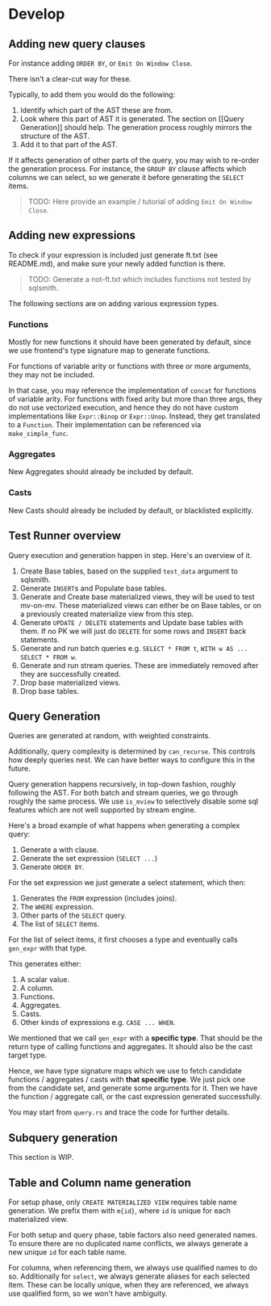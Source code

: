 # Develop

## Adding new query clauses

For instance adding `ORDER BY`, or `Emit On Window Close`.

There isn't a clear-cut way for these.

Typically, to add them you would do the following:
1. Identify which part of the AST these are from.
2. Look where this part of AST it is generated.
   The section on [[Query Generation]] should help.
   The generation process roughly mirrors the structure of the AST.
3. Add it to that part of the AST.

If it affects generation of other parts of the query, you may wish to re-order the generation process.
For instance, the `GROUP BY` clause affects which columns we can select,
so we generate it before generating the `SELECT` items.

> TODO: Here provide an example / tutorial of adding `Emit On Window Close`.

## Adding new expressions

To check if your expression is included just generate ft.txt (see README.md), and make sure your newly added function is there.

> TODO: Generate a not-ft.txt which includes functions not tested by sqlsmith.

The following sections are on adding various expression types.

### Functions

Mostly for new functions it should have been generated by default, since we use frontend's type signature map to generate functions.

For functions of variable arity or functions with three or more arguments, they may not be included.

In that case, you may reference the implementation of `concat` for functions of variable arity.
For functions with fixed arity but more than three args, they do not use vectorized execution,
and hence they do not have custom implementations like `Expr::Binop` or `Expr::Unop`. Instead, they get translated to a `Function`.
Their implementation can be referenced via `make_simple_func`.

### Aggregates

New Aggregates should already be included by default.

### Casts

New Casts should already be included by default, or blacklisted explicitly.

## Test Runner overview

Query execution and generation happen in step. Here's an overview of it.
1. Create Base tables, based on the supplied `test_data` argument to sqlsmith.
2. Generate `INSERT`s and Populate base tables.
3. Generate and Create base materialized views, they will be used to test mv-on-mv.
   These materialized views can either be on Base tables,
   or on a previously created materialize view from this step.
4. Generate `UPDATE / DELETE` statements and Update base tables with them.
   If no PK we will just do `DELETE` for some rows and `INSERT` back statements.
5. Generate and run batch queries e.g. `SELECT * FROM t`, `WITH w AS ... SELECT * FROM w`.
6. Generate and run stream queries. 
   These are immediately removed after they are successfully created.
7. Drop base materialized views.
8. Drop base tables.

## Query Generation

Queries are generated at random, with weighted constraints.

Additionally, query complexity is determined by `can_recurse`. This controls how deeply queries nest.
We can have better ways to configure this in the future.

Query generation happens recursively, in top-down fashion, roughly following the AST.
For both batch and stream queries, we go through roughly the same process.
We use `is_mview` to selectively disable some sql features which are not well supported by stream engine.

Here's a broad example of what happens when generating a complex query:
1. Generate a with clause.
2. Generate the set expression (`SELECT ...`)
3. Generate `ORDER BY`.

For the set expression we just generate a select statement, which then:
1. Generates the `FROM` expression (includes joins).
2. The `WHERE` expression.
3. Other parts of the `SELECT` query.
4. The list of `SELECT` items.

For the list of select items, it first chooses a type and eventually calls `gen_expr` with that type.

This generates either:
1. A scalar value.
2. A column.
3. Functions.
4. Aggregates.
5. Casts.
6. Other kinds of expressions e.g. `CASE ... WHEN`.
 
We mentioned that we call `gen_expr` with a **specific type**.
That should be the return type of calling functions and aggregates.
It should also be the cast target type.

Hence, we have type signature maps which we use to fetch candidate functions / aggregates / casts with **that specific type**.
We just pick one from the candidate set, and generate some arguments for it.
Then we have the function / aggregate call, or the cast expression generated successfully.

You may start from `query.rs` and trace the code for further details.

## Subquery generation

This section is WIP.

## Table and Column name generation

For setup phase, only `CREATE MATERIALIZED VIEW` requires table name generation. We prefix them with `m{id}`, where `id` is unique for each materialized view.

For both setup and query phase, table factors also need generated names.
To ensure there are no duplicated name conflicts, we always generate a new unique `id` for each table name.

For columns, when referencing them, we always use qualified names to do so.
Additionally for `select`, we always generate aliases for each selected item.
These can be locally unique, when they are referenced, we always use qualified form, so we won't have ambiguity.
